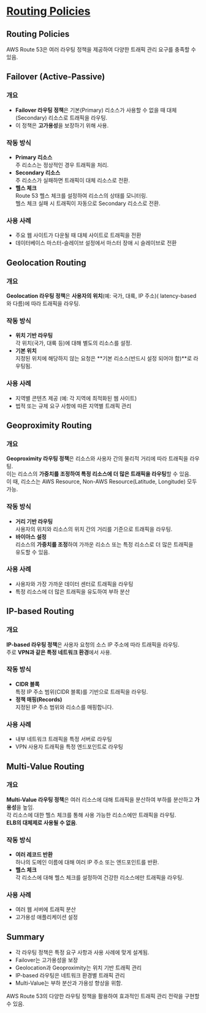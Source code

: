 # [Routing Policies](https://docs.aws.amazon.com/Route53/latest/DeveloperGuide/routing-policy.html)

## Routing Policies

AWS Route 53은 여러 라우팅 정책을 제공하여 다양한 트래픽 관리 요구를 충족할 수 있음.

## Failover (Active-Passive)

### 개요
* **Failover 라우팅 정책**은 기본(Primary) 리소스가 사용할 수 없을 때 대체(Secondary) 리소스로 트래픽을 라우팅.  
* 이 정책은 **고가용성**을 보장하기 위해 사용.

### 작동 방식
* **Primary 리소스**  
주 리소스는 정상적인 경우 트래픽을 처리.
* **Secondary 리소스**  
주 리소스가 실패하면 트래픽이 대체 리소스로 전환.
* **헬스 체크**  
Route 53 헬스 체크를 설정하여 리소스의 상태를 모니터링.  
헬스 체크 실패 시 트래픽이 자동으로 Secondary 리소스로 전환.
### 사용 사례
* 주요 웹 사이트가 다운될 때 대체 사이트로 트래픽을 전환
* 데이터베이스 마스터-슬레이브 설정에서 마스터 장애 시 슬레이브로 전환

## Geolocation Routing

### 개요
**Geolocation 라우팅 정책**은 **사용자의 위치**(예: 국가, 대륙, IP 주소)( latency-based와 다름)에 따라 트래픽을 라우팅.

### 작동 방식
* **위치 기반 라우팅**  
각 위치(국가, 대륙 등)에 대해 별도의 리소스를 설정.
* **기본 위치**  
지정된 위치에 해당하지 않는 요청은 **기본 리소스(반드시 설정 되어야 함)**로 라우팅됨.

### 사용 사례
* 지역별 콘텐츠 제공 (예: 각 지역에 최적화된 웹 사이트)
* 법적 또는 규제 요구 사항에 따른 지역별 트래픽 관리

## Geoproximity Routing

### 개요
**Geoproximity 라우팅 정책**은 리소스와 사용자 간의 물리적 거리에 따라 트래픽을 라우팅.  
이는 리소스의 **가중치를 조정하여 특정 리소스에 더 많은 트래픽을 라우팅**할 수 있음.  
이 때, 리소스는 AWS Resource, Non-AWS Resource(Latitude, Longitude) 모두 가능.

### 작동 방식
* **거리 기반 라우팅**  
사용자의 위치와 리소스의 위치 간의 거리를 기준으로 트래픽을 라우팅.
* **바이아스 설정**  
리소스의 **가중치를 조정**하여 가까운 리소스 또는 특정 리소스로 더 많은 트래픽을 유도할 수 있음.

### 사용 사례
* 사용자와 가장 가까운 데이터 센터로 트래픽을 라우팅
* 특정 리소스에 더 많은 트래픽을 유도하여 부하 분산

## IP-based Routing

### 개요
**IP-based 라우팅 정책**은 사용자 요청의 소스 IP 주소에 따라 트래픽을 라우팅.  
주로 **VPN과 같은 특정 네트워크 환경**에서 사용.

### 작동 방식
* **CIDR 블록**  
특정 IP 주소 범위(CIDR 블록)를 기반으로 트래픽을 라우팅.
* **정책 매핑(Records)**  
지정된 IP 주소 범위와 리소스를 매핑합니다.

### 사용 사례
* 내부 네트워크 트래픽을 특정 서버로 라우팅
* VPN 사용자 트래픽을 특정 엔드포인트로 라우팅

## Multi-Value Routing
### 개요
**Multi-Value 라우팅 정책**은 여러 리소스에 대해 트래픽을 분산하여 부하를 분산하고 **가용성**을 높임.  
각 리소스에 대한 헬스 체크를 통해 사용 가능한 리소스에만 트래픽을 라우팅.  
**ELB의 대체제로 사용될 수 없음**.

### 작동 방식
* **여러 레코드 반환**  
하나의 도메인 이름에 대해 여러 IP 주소 또는 엔드포인트를 반환.
* **헬스 체크**  
각 리소스에 대해 헬스 체크를 설정하여 건강한 리소스에만 트래픽을 라우팅.

### 사용 사례
* 여러 웹 서버에 트래픽 분산
* 고가용성 애플리케이션 설정

## Summary

* 각 라우팅 정책은 특정 요구 사항과 사용 사례에 맞게 설계됨.  
* Failover는 고가용성을 보장  
* Geolocation과 Geoproximity는 위치 기반 트래픽 관리  
* IP-based 라우팅은 네트워크 환경별 트래픽 관리  
* Multi-Value는 부하 분산과 가용성 향상을 위함.  

AWS Route 53의 다양한 라우팅 정책을 활용하여 효과적인 트래픽 관리 전략을 구현할 수 있음.